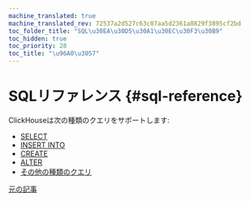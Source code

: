 ```yaml
---
machine_translated: true
machine_translated_rev: 72537a2d527c63c07aa5d2361a8829f3895cf2bd
toc_folder_title: "SQL\u30EA\u30D5\u30A1\u30EC\u30F3\u30B9"
toc_hidden: true
toc_priority: 28
toc_title: "\u96A0\u3057"
---
```


# SQLリファレンス {#sql-reference}

ClickHouseは次の種類のクエリをサポートします:

-   [SELECT](statements/select/index.md)
-   [INSERT INTO](statements/insert-into.md)
-   [CREATE](statements/create.md)
-   [ALTER](statements/alter.md#query_language_queries_alter)
-   [その他の種類のクエリ](statements/misc.md)

[元の記事](https://clickhouse.tech/docs/en/sql-reference/) <!--hide-->
